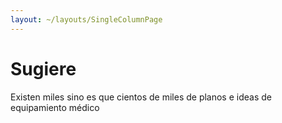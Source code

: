 ```yaml
---
layout: ~/layouts/SingleColumnPage
---
```

# Sugiere

Existen miles sino es que cientos de miles de planos e ideas de equipamiento
 médico

<suggestion-form></suggestion-form>
